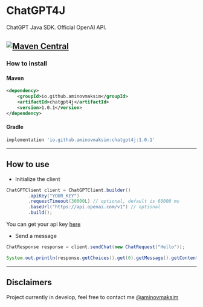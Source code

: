 # ChatGPT4J
ChatGPT Java SDK. Official OpenAI API.

[![Maven Central](https://img.shields.io/maven-central/v/io.github.aminovmaksim/chatgpt4j)](https://maven-badges.herokuapp.com/maven-central/io.github.aminovmaksim/chatgpt4j)
---
### How to install
#### Maven
```xml
<dependency>
    <groupId>io.github.aminovmaksim</groupId>
    <artifactId>chatgpt4j</artifactId>
    <version>1.0.1</version>
</dependency>
```
#### Gradle
```groovy
implementation 'io.github.aminovmaksim:chatgpt4j:1.0.1'
```
---
## How to use
- Initialize the client
```java
ChatGPTClient client = ChatGPTClient.builder()
        .apiKey("YOUR_KEY")
        .requestTimeout(30000L) // optional, default is 60000 ms
        .baseUrl("https://api.openai.com/v1") // optional
        .build();
```
You can get your api key [here](https://platform.openai.com/account/api-keys)

- Send a message
```java
ChatResponse response = client.sendChat(new ChatRequest("Hello"));

System.out.println(response.getChoices().get(0).getMessage().getContent());
```

---
## Disclaimers
Project currently in develop, feel free to contact me [@aminovmaksim](https://github.com/aminovmaksim)
